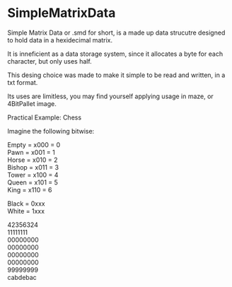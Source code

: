 # SimpleMatrixData
Simple Matrix Data or .smd for short, is a made up data strucutre designed to hold data in a hexidecimal matrix.

It is inneficient as a data storage system, since it allocates a byte for each character, but only uses half.

This desing choice was made to make it simple to be read and written, in a txt format.


Its uses are limitless, you may find yourself applying usage in maze, or 4BitPallet image.

Practical Example: Chess

Imagine the following bitwise:

Empty = x000 = 0<br>
Pawn = x001 = 1<br>
Horse = x010 = 2<br>
Bishop = x011 = 3<br>
Tower = x100 = 4<br>
Queen = x101 = 5<br>
King = x110 = 6<br>

Black = 0xxx<br>
White = 1xxx

42356324<br>
11111111<br>
00000000<br>
00000000<br>
00000000<br>
00000000<br>
99999999<br>
cabdebac
